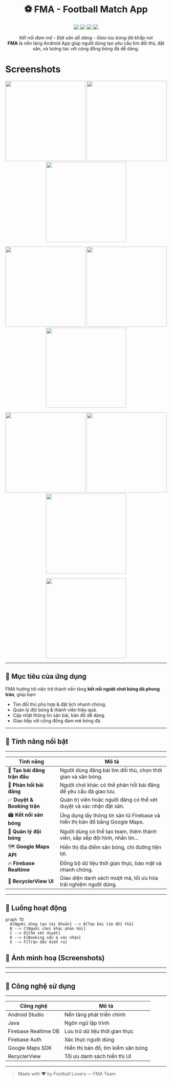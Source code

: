 <h1 align="center">⚽ FMA - Football Match App</h1>

<p align="center">
  <img src="https://img.shields.io/badge/Android-12%2B-brightgreen?style=flat-square" />
  <img src="https://img.shields.io/badge/Firebase-Backend-orange?style=flat-square" />
  <img src="https://img.shields.io/badge/Made%20with-Kotlin-blueviolet?style=flat-square" />
  <img src="https://img.shields.io/github/license/yourusername/fma-football-app?style=flat-square" />
</p>

<p align="center">
  <i>Kết nối đam mê - Đặt sân dễ dàng - Giao lưu bóng đá khắp nơi</i><br>
  <strong>FMA</strong> là nền tảng Android App giúp người dùng tạo yêu cầu tìm đối thủ, đặt sân, và tương tác với cộng đồng bóng đá dễ dàng.
</p>

# Screenshots

<p align="center">
  <img src="assets/Screen1.jpg" width="250" />
  <img src="assets/Screen2.jpg" width="250" />
  <img src="assets/Screen3.jpg" width="250" />
</p>
<p align="center">
  <img src="assets/Screen4.jpg" width="250" />
  <img src="assets/Screen5.jpg" width="250" />
  <img src="assets/Screen6.jpg" width="250" />
</p>
<p align="center">
  <img src="assets/Screen7.jpg" width="250" />
  <img src="assets/Screen8.jpg" width="250" />
  <img src="assets/Screen9.jpg" width="250" />
</p>
<p align="center">
  <img src="assets/Screen10.jpg" width="250" />
</p>

---

## 🏁 Mục tiêu của ứng dụng

FMA hướng tới việc trở thành nền tảng **kết nối người chơi bóng đá phong trào**, giúp bạn:
- Tìm đối thủ phù hợp & đặt lịch nhanh chóng.
- Quản lý đội bóng & thành viên hiệu quả.
- Cập nhật thông tin sân bãi, bản đồ dễ dàng.
- Giao tiếp với cộng đồng đam mê bóng đá.

---

## 🌟 Tính năng nổi bật
--------------------------------------------------------------------------------------------------------------

| Tính năng                    | Mô tả                                                                       |
|------------------------------|-----------------------------------------------------------------------------|
| 📝 **Tạo bài đăng trận đấu** | Người dùng đăng bài tìm đối thủ, chọn thời gian và sân bóng.                |
| 🔄 **Phản hồi bài đăng**     | Người chơi khác có thể phản hồi bài đăng để yêu cầu đá giao lưu.            |
| ✅ **Duyệt & Booking trận**  | Quản trị viên hoặc người đăng có thể xét duyệt và xác nhận đặt sân.         |
| 🏟️ **Kết nối sân bóng**      | Ứng dụng lấy thông tin sân từ Firebase và hiển thị bản đồ bằng Google Maps. |
| 👥 **Quản lý đội bóng**      | Người dùng có thể tạo team, thêm thành viên, sắp xếp đội hình, nhắn tin...  |
| 🗺️ **Google Maps API**       | Hiển thị địa điểm sân bóng, chỉ đường tiện lợi.                             |
| 🔥 **Firebase Realtime**     | Đồng bộ dữ liệu thời gian thực, bảo mật và nhanh chóng.                     |
| 📲 **RecyclerView UI**       | Giao diện danh sách mượt mà, tối ưu hóa trải nghiệm người dùng.             |

--------------------------------------------------------------------------------------------------------------

## 🧭 Luồng hoạt động

```mermaid
graph TD
  A[Người dùng tạo tài khoản] --> B[Tạo bài tìm đối thủ]
  B --> C[Người chơi khác phản hồi]
  C --> D[Chờ xét duyệt]
  D --> E[Booking sân & xác nhận]
  E --> F[Trận đấu diễn ra]
```



## 📱 Ảnh minh hoạ (Screenshots)

> 

---




-------------------------------------------------------------

## 📡 Công nghệ sử dụng
-------------------------------------------------------------

| Công nghệ            | Mô tả                              |
|----------------------|------------------------------------|
| Android Studio       | Nền tảng phát triển chính          |
| Java                 | Ngôn ngữ lập trình                 |
| Firebase Realtime DB | Lưu trữ dữ liệu thời gian thực     |
| Firebase Auth        | Xác thực người dùng                |
| Google Maps SDK      | Hiển thị bản đồ, tìm kiếm sân bóng |
| RecyclerView         | Tối ưu danh sách hiển thị UI       |

-------------------------------------------------------------





> Made with ❤️ by Football Lovers — FMA Team
